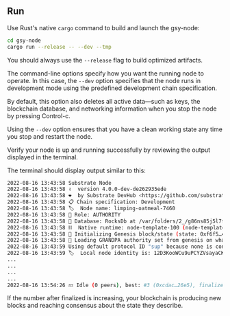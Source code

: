 ## Run

Use Rust's native `cargo` command to build and launch the gsy-node:

```sh
cd gsy-node
cargo run --release -- --dev --tmp
```

You should always use the `--release` flag to build optimized artifacts.

The command-line options specify how you want the running node to operate. 
In this case, the `--dev` option specifies that the node runs in development mode using the predefined development chain specification. 

By default, this option also deletes all active data—such as keys, the blockchain database, and networking information when you stop the node by pressing Control-c. 

Using the `--dev` option ensures that you have a clean working state any time you stop and restart the node.

Verify your node is up and running successfully by reviewing the output displayed in the terminal.

The terminal should display output similar to this:

```sh
2022-08-16 13:43:58 Substrate Node    
2022-08-16 13:43:58 ✌️  version 4.0.0-dev-de262935ede    
2022-08-16 13:43:58 ❤️  by Substrate DevHub <https://github.com/substrate-developer-hub>, 2017-2022    
2022-08-16 13:43:58 📋 Chain specification: Development
2022-08-16 13:43:58 🏷  Node name: limping-oatmeal-7460    
2022-08-16 13:43:58 👤 Role: AUTHORITY    
2022-08-16 13:43:58 💾 Database: RocksDb at /var/folders/2_/g86ns85j5l7fdnl621ptzn500000gn/T/substrate95LPvM/chains/dev/db/full    
2022-08-16 13:43:58 ⛓  Native runtime: node-template-100 (node-template-1.tx1.au1)
2022-08-16 13:43:58 🔨 Initializing Genesis block/state (state: 0xf6f5…423f, header-hash: 0xc665…cf6a)
2022-08-16 13:43:58 👴 Loading GRANDPA authority set from genesis on what appears to be first startup.
2022-08-16 13:43:59 Using default protocol ID "sup" because none is configured in the chain specs
2022-08-16 13:43:59 🏷  Local node identity is: 12D3KooWCu9uPCYZVsayaCKLdZLF8CmqiHkX2wHsAwSYVc2CxmiE
...
...
...
...
2022-08-16 13:54:26 💤 Idle (0 peers), best: #3 (0xcdac…26e5), finalized #1 (0x107c…9bae), ⬇ 0 ⬆ 0
```

If the number after finalized is increasing, your blockchain is producing new blocks and reaching consensus about the state they describe.
